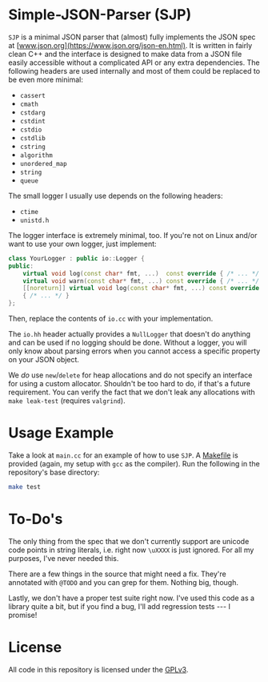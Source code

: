 # Simple-JSON-Parser (SJP)
`SJP` is a minimal JSON parser that (almost) fully implements the JSON spec at
[www.json.org](https://www.json.org/json-en.html). It is written in fairly
clean C++ and the interface is designed to make data from a JSON file easily
accessible without a complicated API or any extra dependencies. The following
headers are used internally and most of them could be replaced to be even more
minimal:

- `cassert`
- `cmath`
- `cstdarg`
- `cstdint`
- `cstdio`
- `cstdlib`
- `cstring`
- `algorithm`
- `unordered_map`
- `string`
- `queue`

The small logger I usually use depends on the following headers:

- `ctime`
- `unistd.h`

The logger interface is extremely minimal, too. If you're not on Linux and/or
want to use your own logger, just implement:

```c++
class YourLogger : public io::Logger {
public:
    virtual void log(const char* fmt, ...)  const override { /* ... */ }
    virtual void warn(const char* fmt, ...) const override { /* ... */ }
    [[noreturn]] virtual void log(const char* fmt, ...) const override
    { /* ... */ }
};
```

Then, replace the contents of `io.cc` with your implementation.

The `io.hh` header actually provides a `NullLogger` that doesn't do anything
and can be used if no logging should be done. Without a logger, you will only
know about parsing errors when you cannot access a specific property on your
JSON object.

We _do_ use `new`/`delete` for heap allocations and do not specify an interface
for using a custom allocator. Shouldn't be too hard to do, if that's a future
requirement. You can verify the fact that we don't leak any allocations with
`make leak-test` (requires `valgrind`).

# Usage Example
Take a look at `main.cc` for an example of how to use `SJP`. A
[Makefile](./src/Makefile) is provided (again, my setup with `gcc` as the
compiler). Run the following in the repository's base directory:

```bash
make test
```

# To-Do's
The only thing from the spec that we don't currently support are unicode code
points in string literals, i.e. right now `\uXXXX` is just ignored. For all my
purposes, I've never needed this.

There are a few things in the source that might need a fix. They're annotated
with `@TODO` and you can grep for them. Nothing big, though.

Lastly, we don't have a proper test suite right now. I've used this code as a
library quite a bit, but if you find a bug, I'll add regression tests ---
I promise!

# License
All code in this repository is licensed under the [GPLv3](./LICENSE.md).
